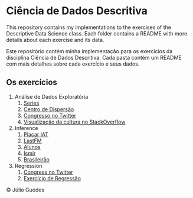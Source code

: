 # Ciência de Dados Descritiva

This repository contains my implementations to the exercises of the Descriptive Data Science class. Each folder contains a README with more details about each exercise and its data.

Este repositório contém minha implementação para os exercícios da disciplina Ciência de Dados Descritiva. Cada pasta contém um README com mais detalhes sobre cada exercício e seus dados.

## Os exercícios

1. Análise de Dados Exploratória
    1. [Series](./eda-series)
    2. [Centro de Dispersão](./eda-centro-dispersao)
    3. [Congresso no Twitter](./eda-congresso-twitter)
    4. [Visualização da cultura no StackOverflow](./vis-cultura-stackoverflow)
2. Inference
    1. [Placar IAT](./inferencia-iat-scores)
    2. [LastFM](./inferencia-lastfm)
    3. [Alunos](./inferencia-alunos)
    4. [Ismir](./inferencia-ismir)
    5. [Brasileirão](./cdd-brasileirao)
3. Regression
    1. [Congress no Twitter](./eda-congresso-twitter)
    2. [Exercício de Regressão](./cdd-l4p2)

&copy; Júlio Guedes